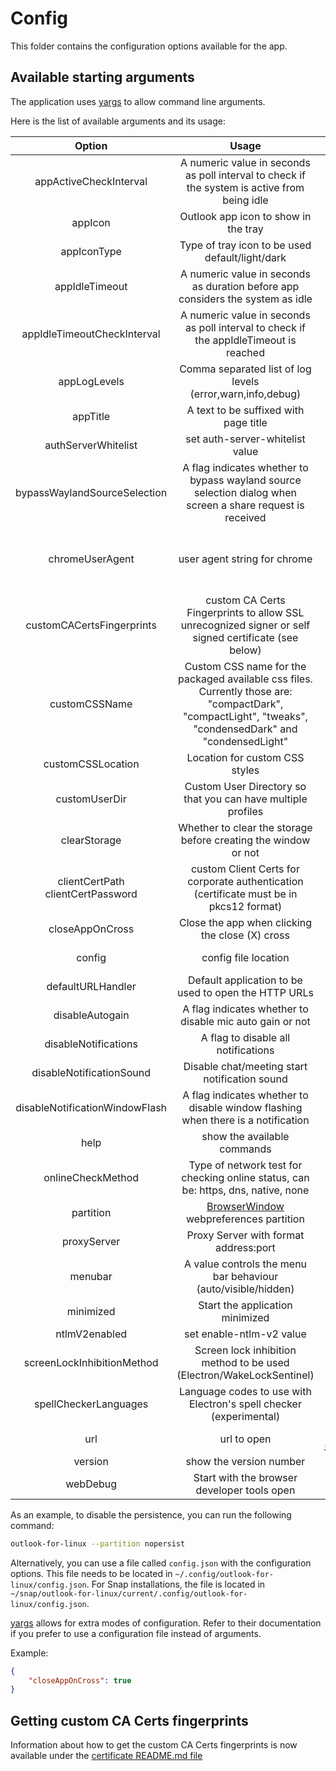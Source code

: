 # Config

This folder contains the configuration options available for the app.

## Available starting arguments

The application uses [yargs](https://www.npmjs.com/package/yargs) to allow command line arguments.

Here is the list of available arguments and its usage:

| Option | Usage | Default Value |
|:-:|:-:|:-:|
| appActiveCheckInterval | A numeric value in seconds as poll interval to check if the system is active from being idle | 2 |
| appIcon | Outlook app icon to show in the tray | |
| appIconType | Type of tray icon to be used default/light/dark | default |
| appIdleTimeout | A numeric value in seconds as duration before app considers the system as idle | 300 |
| appIdleTimeoutCheckInterval | A numeric value in seconds as poll interval to check if the appIdleTimeout is reached | 10 |
| appLogLevels | Comma separated list of log levels (error,warn,info,debug) | error,warn |
| appTitle |  A text to be suffixed with page title | Microsoft Outlook |
| authServerWhitelist | set auth-server-whitelist value | * |
| bypassWaylandSourceSelection | A flag indicates whether to bypass wayland source selection dialog when screen a share request is received | false |
| chromeUserAgent | user agent string for chrome | Mozilla/5.0 (X11; Linux x86_64) AppleWebKit/537.36 (KHTML, like Gecko) Chrome/77.0.3831.6 Safari/537.36 |
| customCACertsFingerprints | custom CA Certs Fingerprints to allow SSL unrecognized signer or self signed certificate (see below) | [] |
| customCSSName | Custom CSS name for the packaged available css files. Currently those are: "compactDark", "compactLight", "tweaks", "condensedDark" and "condensedLight" | |
| customCSSLocation | Location for custom CSS styles | |
| customUserDir | Custom User Directory so that you can have multiple profiles | |
| clearStorage | Whether to clear the storage before creating the window or not | false |
| clientCertPath clientCertPassword | custom Client Certs for corporate authentication (certificate must be in pkcs12 format) | [] |
| closeAppOnCross | Close the app when clicking the close (X) cross | false |
| config | config file location | ~/.config/outlook-for-linux/config.json |
| defaultURLHandler | Default application to be used to open the HTTP URLs |  |
| disableAutogain | A flag indicates whether to disable mic auto gain or not | false |
| disableNotifications | A flag to disable all notifications | false |
| disableNotificationSound | Disable chat/meeting start notification sound | false |
| disableNotificationWindowFlash | A flag indicates whether to disable window flashing when there is a notification | false |
| help  | show the available commands | false |
| onlineCheckMethod | Type of network test for checking online status, can be: https, dns, native, none | https |
| partition | [BrowserWindow](https://electronjs.org/docs/api/browser-window) webpreferences partition | persist:outlook-4-linux |
| proxyServer | Proxy Server with format address:port | None |
| menubar | A value controls the menu bar behaviour (auto/visible/hidden) | auto |
| minimized | Start the application minimized | false |
| ntlmV2enabled | set enable-ntlm-v2 value | true |
| screenLockInhibitionMethod | Screen lock inhibition method to be used (Electron/WakeLockSentinel) | Electron |
| spellCheckerLanguages | Language codes to use with Electron\'s spell checker (experimental) | [] |
| url | url to open | [https://outlook.microsoft.com/](https://outlook.microsoft.com/) |
| version | show the version number | false |
| webDebug | Start with the browser developer tools open  |  false |


As an example, to disable the persistence, you can run the following command:

```bash
outlook-for-linux --partition nopersist
```

Alternatively, you can use a file called `config.json` with the configuration options. This file needs to be located in `~/.config/outlook-for-linux/config.json`.
For Snap installations, the file is located in `~/snap/outlook-for-linux/current/.config/outlook-for-linux/config.json`.

[yargs](https://www.npmjs.com/package/yargs) allows for extra modes of configuration. Refer to their documentation if you prefer to use a configuration file instead of arguments.

Example:

```json
{
    "closeAppOnCross": true
}
```

## Getting custom CA Certs fingerprints

Information about how to get the custom CA Certs fingerprints is now available under the [certificate README.md file](../certificate/README.md)

